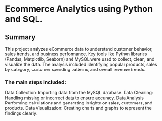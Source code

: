 # Ecommerce Analytics using Python and SQL.

## Summary
This project analyzes eCommerce data to understand customer behavior, sales trends, and business performance. Key tools like Python libraries (Pandas, Matplotlib, Seaborn) and MySQL were used to collect, clean, and visualize the data. The analysis included identifying popular products, sales by category, customer spending patterns, and overall revenue trends.

### The main steps included:
Data Collection: Importing data from the MySQL database.
Data Cleaning: Handling missing or incorrect data to ensure accuracy.
Data Analysis: Performing calculations and generating insights on sales, customers, and products.
Data Visualization: Creating charts and graphs to represent the findings clearly.
